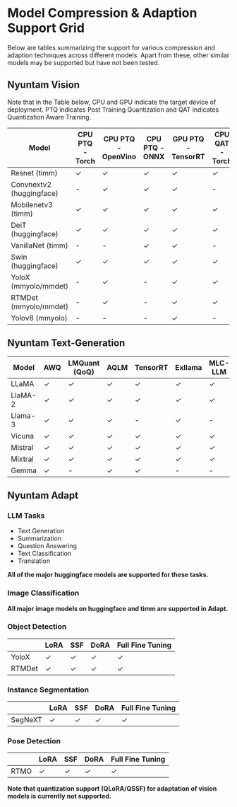 # Model Compression & Adaption Support Grid

Below are tables summarizing the support for various compression and adaption techniques across different models. Apart from these, other similar models may be supported but have not been tested. 

## Nyuntam Vision

Note that in the Table below, CPU and GPU indicate the target device of deployment. PTQ indicates Post Training Quantization and QAT indicates Quantization Aware Training.

| Model              | CPU PTQ - Torch | CPU PTQ - OpenVino | CPU PTQ - ONNX | GPU PTQ - TensorRT | CPU QAT - Torch | Knowledge Distillation | Structured Pruning | CPU QAT - OpenVino |
|------------------------------|-----------------|--------------------|----------------|--------------------|-----------------|------------------------|--------------------|--------------------|
| Resnet (timm)                | ✓               | ✓                  | ✓              | ✓                  | ✓               | ✓                      | ✓                  | ✓                  |
| Convnextv2 (huggingface)     | -               | ✓                  | ✓              | ✓                  | -               | ✓                      | ✓                  | ✓                  |
| Mobilenetv3 (timm)           | ✓               | ✓                  | ✓              | ✓                  | ✓               | ✓                      | ✓                  | ✓                  |
| DeiT (huggingface)           | ✓               | ✓                  | ✓              | ✓                  | ✓               | ✓                      | ✓                  | ✓                  |
| VanillaNet (timm)            | -               | -                  | ✓              | ✓                  | -               | ✓                      | ✓                  | ✓                  |
| Swin (huggingface)           | ✓               | ✓                  | ✓              | ✓                  | ✓               | ✓                      | ✓                  | ✓                  |
| YoloX (mmyolo/mmdet)         | -               | ✓                  | -              | ✓                  | ✓               | ✓                      | ✓                  | -                  |
| RTMDet (mmyolo/mmdet)        | -               | ✓                  | -              | ✓                  | ✓               | ✓                      | -                  | -                  |
| Yolov8 (mmyolo)              | -               | -                  | -              | ✓                  | -               | ✓                      | -                  | -                  |

## Nyuntam Text-Generation

| Model   	| AWQ 	| LMQuant (QoQ) 	| AQLM 	| TensorRT 	| Exllama 	| MLC-LLM 	| FLAP 	|
|---------	|-----	|---------------	|------	|----------	|---------	|---------	|------	|
| LLaMA   	| ✓   	| ✓             	| ✓    	| ✓        	| ✓       	| ✓       	| ✓    	|
| LlaMA-2 	| ✓   	| ✓             	| ✓    	| ✓        	| ✓       	| ✓       	| ✓    	|
| Llama-3 	| ✓   	| ✓             	| ✓    	| -        	| ✓       	| -       	| ✓    	|
| Vicuna  	| ✓   	| ✓             	| ✓    	| ✓        	| ✓       	| ✓       	| ✓    	|
| Mistral 	| ✓   	| ✓             	| ✓    	| ✓        	| ✓       	| ✓       	| ✓    	|
| Mixtral 	| ✓   	| ✓             	| ✓    	| ✓        	| ✓       	| ✓       	| ✓    	|
| Gemma   	| ✓   	| -             	| ✓    	| ✓        	| -       	| -       	| -    	|

## Nyuntam Adapt

### LLM Tasks 
<ul>
<li> Text Generation </li>
<li> Summarization </li>
<li> Question Answering </li>
<li> Text Classification </li>
<li>Translation </li>
</ul> 

**All of the major huggingface models are supported for these tasks.**

### Image Classification

**All major image models on huggingface and timm are supported in Adapt.**

### Object Detection
| | LoRA | SSF | DoRA | Full Fine Tuning |
|---------|------------------|---------------------|--------------------|--------------------| 
| YoloX | ✓ | ✓ | ✓ | ✓ |
| RTMDet | ✓ | ✓ | ✓ | ✓ |

### Instance Segmentation
| | LoRA | SSF | DoRA | Full Fine Tuning |
|---------|------------------|---------------------|--------------------|--------------------| 
| SegNeXT | ✓ | ✓ | ✓ | ✓ |

### Pose Detection
| | LoRA | SSF | DoRA | Full Fine Tuning |
|---------|------------------|---------------------|--------------------|--------------------| 
| RTMO | ✓ | ✓ | ✓ | ✓ |

**Note that quantization support (QLoRA/QSSF) for adaptation of vision models is currently not supported.**

